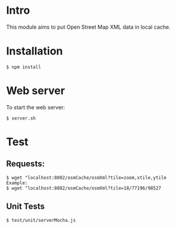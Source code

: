 # Intro
This module aims to put Open Street Map XML data in local cache.

# Installation
```
$ npm install
```

# Web server
To start the web server:
```
$ server.sh
```

# Test

## Requests:
```
$ wget "localhost:8082/osmCache/osmXml?tile=zoom,xtile,ytile
Example:
$ wget "localhost:8082/osmCache/osmXml?tile=18/77196/98527
```

## Unit Tests
```
$ test/unit/serverMocha.js
```
